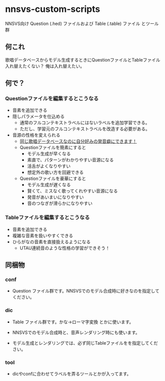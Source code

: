 # nnsvs-custom-scripts

NNSVS向け Question (.hed) ファイルおよび Table (.table) ファイル とツール群

## 何これ

歌唱データベースからモデル生成するときにQuestionファイルとTableファイル入れ替えたくない？
俺は入れ替えたい。

## 何で？

### Questionファイルを編集するとこうなる

- 音素を追加できる
- 隠しパラメータを仕込める
  - 通常のフルコンテキストラベルにはないラベルを追加学習できる。
  - ただし、学習元のフルコンテキストラベルを改造する必要がある。
- 音源の性格を変えられる
  - <u>同じ歌唱データベースなのに自分好みの発音癖にできます！</u>
  - Questionファイルを簡素にすると
    - モデル生成が早くなる
    - 素直で、パターンがわかりやすい音源になる
    - 活舌がよくなりやすい
    - 想定外の歌い方を回避できる
  - Questionファイルを豪華にすると
    - モデル生成が遅くなる
    - 賢くて、ミスなく歌ってくれやすい音源になる
    - 発音があいまいになりやすい
    - 音のつなぎが滑らかになりやすい

### Tableファイルを編集するとこうなる

- 音素を追加できる
- 複雑な音素を扱いやすくできる
- ひらがなの音素を直接扱えるようになる
  - UTAU連続音のような性格の学習ができそう！

## 同梱物

### conf

- Question ファイル群です。NNSVSでのモデル合成時に好きなのを指定してください。

### dic

- Table ファイル群です。かな→ローマ字変換 とかに使います。
- NNSVSでのモデル合成時と、音声レンダリング時にも使います。

- モデル生成とレンダリングでは、必ず同じTableファイルをを指定してください。

### tool

- dicやconfに合わせてラベルを弄るツールとかが入ってます。